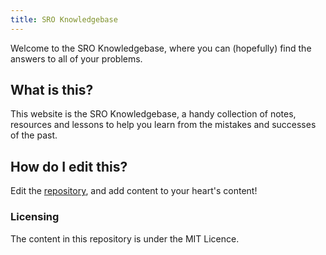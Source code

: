 ```yaml
---
title: SRO Knowledgebase
---
```


Welcome to the SRO Knowledgebase, where you can (hopefully) find the answers to all of your problems.

## What is this?

This website is the SRO Knowledgebase, a handy collection of notes, resources and lessons to help you learn from the mistakes and successes of the past.

## How do I edit this?

Edit the [repository](https://github.com/s-r-o/kb), and add content to your heart's content!

### Licensing

The content in this repository is under the MIT Licence.